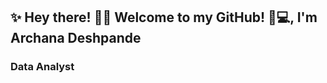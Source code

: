 ## ✨ Hey there! 👋😃 Welcome to my GitHub! 🚀💻, I'm Archana Deshpande
### Data Analyst

<!--

## 👩‍💻 About Me  
I am a **Data Analyst** with hands-on experience in **data analysis, business analytics, visualization, machine learning, and automation**.  
With a **Master of Science in Business Analytics from Syracuse University**, I have worked on projects involving:  
- **Predictive modeling, statistical analysis (R, Excel), and ETL pipelines**  
- **SQL, Python, Power BI, Tableau**  
- **Developing dashboards that enhance business intelligence**  

I am passionate about **turning raw data into actionable insights** to improve business decision-making.  

🔭 **Currently Working On:** Predictive Analytics & BI Dashboards  
🌱 **Currently Learning:** Advanced AWS & AI-driven analytics  
🤝 I’m looking to collaborate on **real-world data analytics projects**  

---

## 🛠 Skills  

### **Data & Business Analytics:**  
✔️ **Data Analysis & Visualization:** Tableau, Power BI, QlikView, Excel (Pivot Tables, VLOOKUPs)  
✔️ **Business Intelligence (BI):** KPI Dashboards, Storytelling with Data  
✔️ **Predictive Modeling & Machine Learning:** Python (Scikit-learn, NumPy, Pandas, SciPy)  
✔️ **Data Wrangling & Cleaning:** SQL, Python, R  

### **Database & ETL:**  
✔️ **Databases:** MySQL, SQL Server, Snowflake, SAP Business Warehouse  
✔️ **ETL & Data Processing:** Query Optimization, Data Warehousing, Data Pipelines  

### **Project & Product Management:**  
✔️ **Tools:** Smartsheet, Jira, SharePoint, Confluence, MS Visio, Asana, A/B Testing  
✔️ **Methodologies:** Agile, Scrum, Waterfall, Product Development  
---

## 📊 Technical Projects  

### **1. Energy Efficiency Analytics**  
🔹 Used **Logistic Regression & Correlation Analysis** to achieve **98.17% accuracy** in predicting energy loads.  

### **2. Global Climate Trends Dashboard**  
🔹 Designed an **interactive Tableau dashboard** analyzing climate data from **168 countries**.  

### **3. Food Ordering Database Management System**  
🔹 **Optimized SQL queries** to **reduce meal ordering time by 20%**, improving efficiency and developed an **RDBMS model**.   

### **4. Movie Ratings: OTT Trend Analysis**  
🔹 **Analyzed IMDb ratings for 10,000+ movies** across **Netflix, Prime, Hulu, and Disney**.    

---

## 📜 Certifications  

📌 **Certified Scrum Master**  
📌 **Certified Scrum Product Owner**  
📌 **SQL for Data Analytics**
📌 **Tableau for Data Visualization**
📌 **Google GenAI introduction**
📌 **Google Analytics**  
📌 **Microsoft Power BI Data Analyst Associate**  
📌 **Advanced Microsoft Excel Office Specialist**  
📌 **Lean Six Sigma Green Belt**   

---

🧐 **Fun Fact:** I see the world in dashboards! Whether it’s tracking my coffee consumption trends ☕📊 or optimizing my weekend travel routes 🚗💨 using data analytics, I believe everything has a story waiting to be uncovered through data! 

🔍 Explore my GitHub repositories to see my projects and insights! 🚀

📢 Feel free to **connect with me** for collaborations or discussions! 
-->

